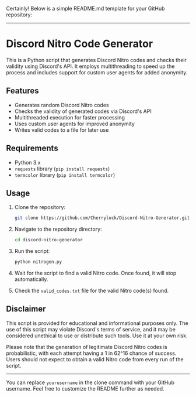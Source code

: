 Certainly! Below is a simple README.md template for your GitHub repository:

---

# Discord Nitro Code Generator

This is a Python script that generates Discord Nitro codes and checks their validity using Discord's API. It employs multithreading to speed up the process and includes support for custom user agents for added anonymity.

## Features

- Generates random Discord Nitro codes
- Checks the validity of generated codes via Discord's API
- Multithreaded execution for faster processing
- Uses custom user agents for improved anonymity
- Writes valid codes to a file for later use

## Requirements

- Python 3.x
- `requests` library (`pip install requests`)
- `termcolor` library (`pip install termcolor`)

## Usage

1. Clone the repository:

   ```bash
   git clone https://github.com/Cherrylock/Discord-Nitro-Generator.git
   ```

2. Navigate to the repository directory:

   ```bash
   cd discord-nitro-generator
   ```

3. Run the script:

   ```bash
   python nitrogen.py
   ```

4. Wait for the script to find a valid Nitro code. Once found, it will stop automatically.

5. Check the `valid_codes.txt` file for the valid Nitro code(s) found.

## Disclaimer

This script is provided for educational and informational purposes only. The use of this script may violate Discord's terms of service, and it may be considered unethical to use or distribute such tools. Use it at your own risk.

Please note that the generation of legitimate Discord Nitro codes is probabilistic, with each attempt having a 1 in 62^16 chance of success. Users should not expect to obtain a valid Nitro code from every run of the script.

---

You can replace `yourusername` in the clone command with your GitHub username. Feel free to customize the README further as needed.
